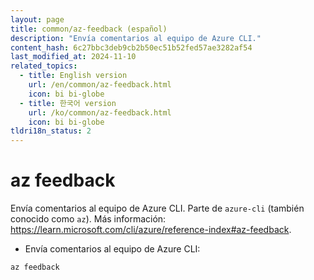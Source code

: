 ```yaml
---
layout: page
title: common/az-feedback (español)
description: "Envía comentarios al equipo de Azure CLI."
content_hash: 6c27bbc3deb9cb2b50ec51b52fed57ae3282af54
last_modified_at: 2024-11-10
related_topics:
  - title: English version
    url: /en/common/az-feedback.html
    icon: bi bi-globe
  - title: 한국어 version
    url: /ko/common/az-feedback.html
    icon: bi bi-globe
tldri18n_status: 2
---
```

# az feedback

Envía comentarios al equipo de Azure CLI.
Parte de `azure-cli` (también conocido como `az`).
Más información: <https://learn.microsoft.com/cli/azure/reference-index#az-feedback>.

- Envía comentarios al equipo de Azure CLI:

`az feedback`
